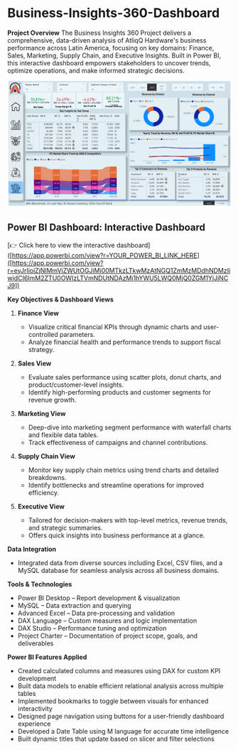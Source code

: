 # Business-Insights-360-Dashboard
**Project Overview**
The Business Insights 360 Project delivers a comprehensive, data-driven analysis of AtliqQ Hardware's business performance across Latin America, focusing on key domains: Finance, Sales, Marketing, Supply Chain, and Executive Insights. Built in Power BI, this interactive dashboard empowers stakeholders to uncover trends, optimize operations, and make informed strategic decisions.

![](business_insights.png)

## Power BI Dashboard: Interactive Dashboard

[👉 Click here to view the interactive dashboard]([https://app.powerbi.com/view?r=YOUR_POWER_BI_LINK_HERE]([https://app.powerbi.com/view?r=eyJrIjoiZjNlMmViZWUtOGJiMi00MTkzLTkwMzAtNGQ1ZmMzMDdhNDMzIiwidCI6ImM2ZTU0OWIzLTVmNDUtNDAzMi1hYWU5LWQ0MjQ0ZGM1YjJjNCJ9])

**Key Objectives & Dashboard Views**

1. **Finance View**
    - Visualize critical financial KPIs through dynamic charts and user-controlled parameters.
    - Analyze financial health and performance trends to support fiscal strategy.

2. **Sales View**
    - Evaluate sales performance using scatter plots, donut charts, and product/customer-level insights.
    - Identify high-performing products and customer segments for revenue growth.

3. **Marketing View**
    - Deep-dive into marketing segment performance with waterfall charts and flexible data tables.
    - Track effectiveness of campaigns and channel contributions.

4. **Supply Chain View**
    -	Monitor key supply chain metrics using trend charts and detailed breakdowns.
    - Identify bottlenecks and streamline operations for improved efficiency.

5. **Executive View**
    - Tailored for decision-makers with top-level metrics, revenue trends, and strategic summaries.
    - Offers quick insights into business performance at a glance.

**Data Integration**

   - Integrated data from diverse sources including Excel, CSV files, and a MySQL database for seamless analysis across all business domains.
    
**Tools & Technologies**
- Power BI Desktop – Report development & visualization
- MySQL – Data extraction and querying
- Advanced Excel – Data pre-processing and validation
- DAX Language – Custom measures and logic implementation
- DAX Studio – Performance tuning and optimization
- Project Charter – Documentation of project scope, goals, and deliverables

**Power BI Features Applied**
- Created calculated columns and measures using DAX for custom KPI development
- Built data models to enable efficient relational analysis across multiple tables
- Implemented bookmarks to toggle between visuals for enhanced interactivity
- Designed page navigation using buttons for a user-friendly dashboard experience
- Developed a Date Table using M language for accurate time intelligence
- Built dynamic titles that update based on slicer and filter selections

